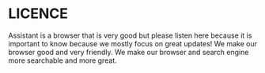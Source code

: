 # LICENCE
Assistant is a browser that is very good but please listen here because it is important to know because we mostly focus on great updates! We make our browser good and very friendly. We make our browser and search engine more searchable and more great.
